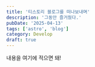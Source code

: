 ```yaml
---
title: '티스토리 블로그를 떠나보내며'
description: '그동안 즐거웠다.'
pubDate: '2025-04-13'
tags: ['astro', 'blog']
category: Develop
draft: true
---
```


내용을 여기에 적으면 돼!
